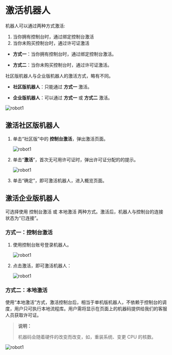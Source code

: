 # 激活机器人

机器人可以通过两种方式激活:

1. 当你拥有控制台时，通过绑定控制台激活
2. 当你未购买控制台时，通过许可证激活

- **方式一**：当你拥有控制台时，通过绑定控制台激活。

- **方式二**：当你未购买控制台时，通过许可证激活。

社区版机器人与企业版机器人的激活方式，略有不同。

- **社区版机器人**：只能通过 **方式一** 激活。

- **企业版机器人**：可以通过 **方式一** 或 **方式二** 激活。

![robot1](https://docimages.blob.core.chinacloudapi.cn/images/Robot/ActiveRobot-0.png)

## 激活社区版机器人

1. 单击“社区版”中的 **控制台激活**，弹出激活页面。

    ![robot1](https://docimages.blob.core.chinacloudapi.cn/images/Robot/RobotActive20201230.png)

2. 单击“**激活**”，首次无可用许可证时，弹出许可证分配的的提示。

    ![robot1](https://docimages.blob.core.chinacloudapi.cn/images/Robot/robotlicense20201230.png)

3. 单击“确定”，即可激活机器人，进入概览页面。

## 激活企业版机器人

可选择使用 控制台激活 或 本地激活 两种方式。激活后，机器人与控制台的连接状态为“已连接”。

### 方式一：控制台激活

1. 使用控制台账号登录机器人。

    ![robot1](https://docimages.blob.core.chinacloudapi.cn/images/Robot/active20211231.png)

2. 点击激活，即可激活机器人：

    ![robot1](https://docimages.blob.core.chinacloudapi.cn/images/Robot/selectdepart20211231.png)

### 方式二：本地激活

使用“本地激活”方式，激活控制台后，相当于单机版机器人，不依赖于控制台的调度，用户只可执行本地流程库。用户需将显示在页面上的机器码提供给我们的客服人员获取许可证。

> **说明：**
>
> 机器码会随着硬件的改变而改变，如，重装系统、变更 CPU 的核数。

![robot1](https://docimages.blob.core.chinacloudapi.cn/images/Robot/activebylocal-N-1.png)
